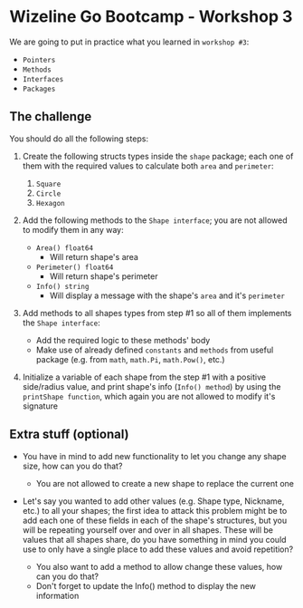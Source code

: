 # Wizeline Go Bootcamp - Workshop 3

We are going to put in practice what you learned in `workshop #3`:

- `Pointers`
- `Methods`
- `Interfaces`
- `Packages`

## The challenge

You should do all the following steps:

1. Create the following structs types inside the `shape` package; each one of them with the required values to calculate both `area` and `perimeter`:
   1. `Square`
   2. `Circle`
   3. `Hexagon`

2. Add the following methods to the `Shape interface`; you are not allowed to modify them in any way:
   - `Area() float64`
      - Will return shape's area
   - `Perimeter() float64`
      - Will return shape's perimeter
   - `Info() string`
      - Will display a message with the shape's `area` and it's `perimeter`

3. Add methods to all shapes types from step #1 so all of them implements the `Shape interface`:
   - Add the required logic to these methods' body
   - Make use of already defined `constants` and `methods` from useful package (e.g. from `math`, `math.Pi`, `math.Pow()`, etc.)

4. Initialize a variable of each shape from the step #1 with a positive side/radius value, and print shape's info (`Info() method`) by using the `printShape function`, which again you are not allowed to modify it's signature

## Extra stuff (optional)

- You have in mind to add new functionality to let you change any shape size, how can you do that?
  - You are not allowed to create a new shape to replace the current one

- Let's say you wanted to add other values (e.g. Shape type, Nickname, etc.) to all your shapes; the first idea to attack this problem might be to add each one of these fields in each of the shape's structures, but you will be repeating yourself over and over in all shapes.
These will be values that all shapes share, do you have something in mind you could use to only have a single place to add these values and avoid repetition?
  - You also want to add a method to allow change these values, how can you do that?
  - Don't forget to update the Info() method to display the new information
